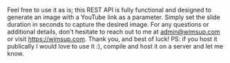 Feel free to use it as is; this REST API is fully functional and designed to generate an image with a YouTube link as a parameter. 
Simply set the slide duration in seconds to capture the desired image. For any questions or additional details, 
don't hesitate to reach out to me at admin@wimsup.com or visit https://wimsup.com. Thank you, and best of luck!
PS: if you host it publically I would love to use it :), compile and host it on a server and let me know.
